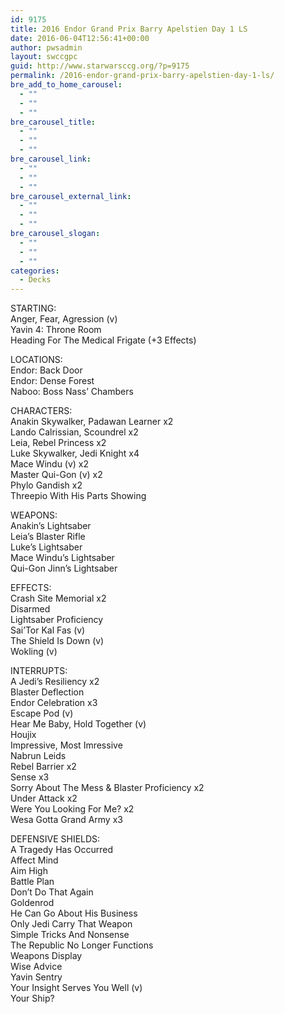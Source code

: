 ```yaml
---
id: 9175
title: 2016 Endor Grand Prix Barry Apelstien Day 1 LS
date: 2016-06-04T12:56:41+00:00
author: pwsadmin
layout: swccgpc
guid: http://www.starwarsccg.org/?p=9175
permalink: /2016-endor-grand-prix-barry-apelstien-day-1-ls/
bre_add_to_home_carousel:
  - ""
  - ""
  - ""
bre_carousel_title:
  - ""
  - ""
  - ""
bre_carousel_link:
  - ""
  - ""
  - ""
bre_carousel_external_link:
  - ""
  - ""
  - ""
bre_carousel_slogan:
  - ""
  - ""
  - ""
categories:
  - Decks
---
```

STARTING:  
Anger, Fear, Agression (v)  
Yavin 4: Throne Room  
Heading For The Medical Frigate (+3 Effects)

LOCATIONS:  
Endor: Back Door  
Endor: Dense Forest  
Naboo: Boss Nass&#8217; Chambers

CHARACTERS:  
Anakin Skywalker, Padawan Learner x2  
Lando Calrissian, Scoundrel x2  
Leia, Rebel Princess x2  
Luke Skywalker, Jedi Knight x4  
Mace Windu (v) x2  
Master Qui-Gon (v) x2  
Phylo Gandish x2  
Threepio With His Parts Showing

WEAPONS:  
Anakin&#8217;s Lightsaber  
Leia&#8217;s Blaster Rifle  
Luke&#8217;s Lightsaber  
Mace Windu&#8217;s Lightsaber  
Qui-Gon Jinn&#8217;s Lightsaber

EFFECTS:  
Crash Site Memorial x2  
Disarmed  
Lightsaber Proficiency  
Sai&#8217;Tor Kal Fas (v)  
The Shield Is Down (v)  
Wokling (v)

INTERRUPTS:  
A Jedi&#8217;s Resiliency x2  
Blaster Deflection  
Endor Celebration x3  
Escape Pod (v)  
Hear Me Baby, Hold Together (v)  
Houjix  
Impressive, Most Imressive  
Nabrun Leids  
Rebel Barrier x2  
Sense x3  
Sorry About The Mess & Blaster Proficiency x2  
Under Attack x2  
Were You Looking For Me? x2  
Wesa Gotta Grand Army x3

DEFENSIVE SHIELDS:  
A Tragedy Has Occurred  
Affect Mind  
Aim High  
Battle Plan  
Don&#8217;t Do That Again  
Goldenrod  
He Can Go About His Business  
Only Jedi Carry That Weapon  
Simple Tricks And Nonsense  
The Republic No Longer Functions  
Weapons Display  
Wise Advice  
Yavin Sentry  
Your Insight Serves You Well (v)  
Your Ship?